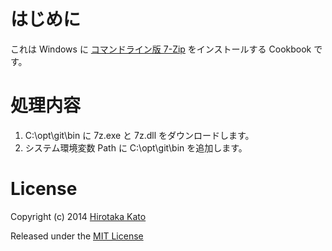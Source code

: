 # はじめに

これは Windows に
[コマンドライン版 7-Zip](http://sevenzip.sourceforge.jp/howto/non-install-extract.html)
をインストールする Cookbook です。

# 処理内容

1. C:\opt\git\bin に 7z.exe と 7z.dll をダウンロードします。
2. システム環境変数 Path に C:\opt\git\bin を追加します。

# License

Copyright (c) 2014 [Hirotaka Kato](https://github.com/HirotakaKato/windows-cookbooks)

Released under the [MIT License](http://opensource.org/licenses/mit-license.php)
